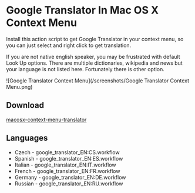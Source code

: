# Google Translator In Mac OS X Context Menu 
Install this action script to get Google Translator in your context menu, so you can just select and right click to get translation. 

If you are not native english speaker, you may be frustrated with default Look Up options. There are multiple dictionaries, wikipedia and news but your language is not listed here. Fortunately there is other option. 

![Google Translator Context Menu](/screenshots/Google Translator Context Menu.png)

## Download 
[macosx-context-menu-translator](https://github.com/molcik/macosx-context-menu-translator/releases/tag/v1.0)

## Languages
- Czech - google_translator_EN:CS.workflow
- Spanish - google_translator_EN:ES.workflow
- Italian - google_translator_EN:IT.workflow
- French - google_translator_EN:FR.workflow
- Germany - google_translator_EN:DE.workflow
- Russian - google_translator_EN:RU.workflow



